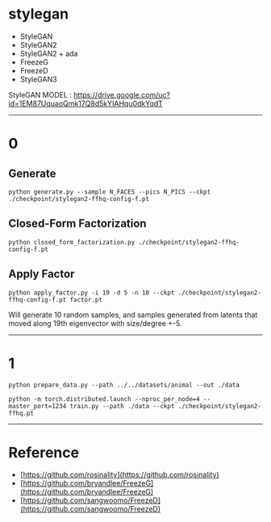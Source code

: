 # stylegan

- StyleGAN
- StyleGAN2
- StyleGAN2 + ada
- FreezeG
- FreezeD
- StyleGAN3

StyleGAN MODEL : https://drive.google.com/uc?id=1EM87UquaoQmk17Q8d5kYIAHqu0dkYqdT

---

# 0

## Generate

```
python generate.py --sample N_FACES --pics N_PICS --ckpt ./checkpoint/stylegan2-ffhq-config-f.pt
```

## Closed-Form Factorization

```
python closed_form_factorization.py ./checkpoint/stylegan2-ffhq-config-f.pt
```

## Apply Factor

```
python apply_factor.py -i 19 -d 5 -n 10 --ckpt ./checkpoint/stylegan2-ffhq-config-f.pt factor.pt
```

Will generate 10 random samples, and samples generated from latents that moved along 19th eigenvector with size/degree +-5.

---

# 1

```
python prepare_data.py --path ../../datasets/animal --out ./data 
```

```
python -m torch.distributed.launch --nproc_per_node=4 --master_port=1234 train.py --path ./data --ckpt ./checkpoint/stylegan2-ffhq.pt 
```

---

# Reference

- [https://github.com/rosinality](https://github.com/rosinality)
- [https://github.com/bryandlee/FreezeG](https://github.com/bryandlee/FreezeG)
- [https://github.com/sangwoomo/FreezeD](https://github.com/sangwoomo/FreezeD)
